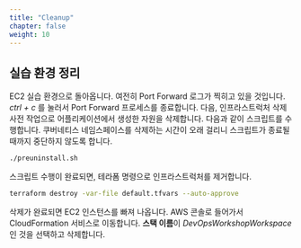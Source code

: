 ```yaml
---
title: "Cleanup"
chapter: false
weight: 10
---
```


## 실습 환경 정리

EC2 실습 환경으로 돌아옵니다. 여전히 Port Forward 로그가 찍히고 있을 것입니다. *ctrl + c* 를 눌러서 Port Forward 프로세스를 종료합니다. 다음, 인프라스트럭처 삭제 사전 작업으로 어플리케이션에서 생성한 자원을 삭제합니다. 다음과 같이 스크립트를 수행합니다. 쿠버네티스 네임스페이스를 삭제하는 시간이 오래 걸리니 스크립트가 종료될 때까지 중단하지 않도록 합니다.

```sh
./preuninstall.sh
```

스크립트 수행이 완료되면, 테라폼 명령으로 인프라스트럭처를 제거합니다.

```sh
terraform destroy -var-file default.tfvars --auto-approve
```

삭제가 완료되면 EC2 인스턴스를 빠져 나옵니다. AWS 콘솔로 들어가서 CloudFormation 서비스로 이동합니다.
**스택 이름**이 *DevOpsWorkshopWorkspace* 인 것을 선택하고 삭제합니다.